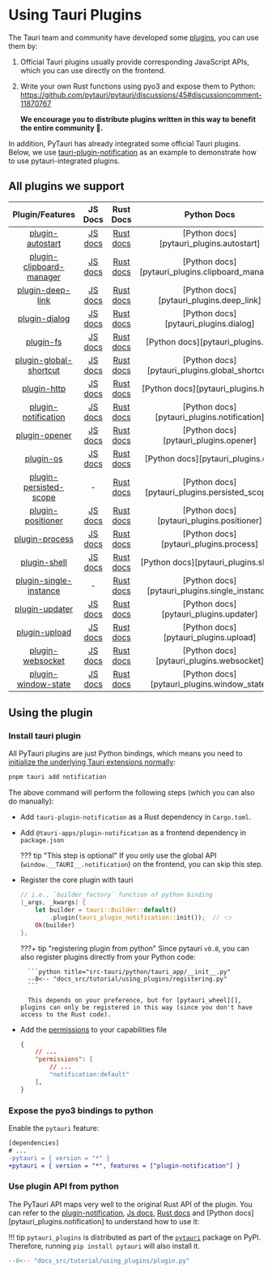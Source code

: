# Using Tauri Plugins

The Tauri team and community have developed some [plugins](https://tauri.app/plugin/), you can use them by:

1. Official Tauri plugins usually provide corresponding JavaScript APIs, which you can use directly on the frontend.
2. Write your own Rust functions using pyo3 and expose them to Python: <https://github.com/pytauri/pytauri/discussions/45#discussioncomment-11870767>

    **We encourage you to distribute plugins written in this way to benefit the entire community 💪.**

In addition, PyTauri has already integrated some official Tauri plugins. Below, we use [tauri-plugin-notification] as an example to demonstrate how to use pytauri-integrated plugins.

[tauri-plugin-notification]: https://github.com/tauri-apps/tauri-plugin-notification

## All plugins we support

| Plugin/Features | JS Docs | Rust Docs | Python Docs |
|:------:|:-------:|:---------:|:-----------:|
| [plugin-autostart] | [JS docs][autostart-js-docs] | [Rust docs][autostart-rs-docs] | [Python docs][pytauri_plugins.autostart] |
| [plugin-clipboard-manager] | [JS docs][clipboard-js-docs] | [Rust docs][clipboard-rs-docs] | [Python docs][pytauri_plugins.clipboard_manager] |
| [plugin-deep-link] | [JS docs][deep-link-js-docs] | [Rust docs][deep-link-rs-docs] | [Python docs][pytauri_plugins.deep_link] |
| [plugin-dialog] | [JS docs][dialog-js-docs] | [Rust docs][dialog-rs-docs] | [Python docs][pytauri_plugins.dialog] |
| [plugin-fs] | [JS docs][fs-js-docs] | [Rust docs][fs-rs-docs] | [Python docs][pytauri_plugins.fs] |
| [plugin-global-shortcut] | [JS docs][global-shortcut-js-docs] | [Rust docs][global-shortcut-rs-docs] | [Python docs][pytauri_plugins.global_shortcut] |
| [plugin-http] | [JS docs][http-js-docs] | [Rust docs][http-rs-docs] | [Python docs][pytauri_plugins.http] |
| [plugin-notification] | [JS docs][notification-js-docs] | [Rust docs][notification-rs-docs] | [Python docs][pytauri_plugins.notification] |
| [plugin-opener] | [JS docs][opener-js-docs] | [Rust docs][opener-rs-docs] | [Python docs][pytauri_plugins.opener] |
| [plugin-os] | [JS docs][os-js-docs] | [Rust docs][os-rs-docs] | [Python docs][pytauri_plugins.os] |
| [plugin-persisted-scope] | - | [Rust docs][persisted-scope-rs-docs] | [Python docs][pytauri_plugins.persisted_scope] |
| [plugin-positioner] | [JS docs][positioner-js-docs] | [Rust docs][positioner-rs-docs] | [Python docs][pytauri_plugins.positioner] |
| [plugin-process] | [JS docs][process-js-docs] | [Rust docs][process-rs-docs] | [Python docs][pytauri_plugins.process] |
| [plugin-shell] | [JS docs][shell-js-docs] | [Rust docs][shell-rs-docs] | [Python docs][pytauri_plugins.shell] |
| [plugin-single-instance] | - | [Rust docs][single-instance-rs-docs] | [Python docs][pytauri_plugins.single_instance] |
| [plugin-updater] | [JS docs][updater-js-docs] | [Rust docs][updater-rs-docs] | [Python docs][pytauri_plugins.updater] |
| [plugin-upload] | [JS docs][upload-js-docs] | [Rust docs][upload-rs-docs] | [Python docs][pytauri_plugins.upload] |
| [plugin-websocket] | [JS docs][websocket-js-docs] | [Rust docs][websocket-rs-docs] | [Python docs][pytauri_plugins.websocket] |
| [plugin-window-state] | [JS docs][window-state-js-docs] | [Rust docs][window-state-rs-docs] | [Python docs][pytauri_plugins.window_state] |

[plugin-autostart]: https://tauri.app/plugin/autostart/
[autostart-js-docs]: https://tauri.app/reference/javascript/autostart/
[autostart-rs-docs]: https://docs.rs/tauri-plugin-autostart/

[plugin-clipboard-manager]: https://tauri.app/plugin/clipboard/
[clipboard-js-docs]: https://tauri.app/reference/javascript/clipboard-manager/
[clipboard-rs-docs]: https://docs.rs/tauri-plugin-clipboard-manager/

[plugin-deep-link]: https://tauri.app/plugin/deep-linking/
[deep-link-js-docs]: https://tauri.app/reference/javascript/deep-link/
[deep-link-rs-docs]: https://docs.rs/tauri-plugin-deep-link/

[plugin-dialog]: https://tauri.app/plugin/dialog/
[dialog-js-docs]: https://tauri.app/reference/javascript/dialog/
[dialog-rs-docs]: https://docs.rs/tauri-plugin-dialog/

[plugin-fs]: https://tauri.app/plugin/file-system/
[fs-js-docs]: https://tauri.app/reference/javascript/fs/
[fs-rs-docs]: https://docs.rs/tauri-plugin-fs/

[plugin-global-shortcut]: https://tauri.app/plugin/global-shortcut/
[global-shortcut-js-docs]: https://tauri.app/reference/javascript/global-shortcut/
[global-shortcut-rs-docs]: https://docs.rs/tauri-plugin-global-shortcut/

[plugin-http]: https://tauri.app/plugin/http-client/
[http-js-docs]: https://tauri.app/reference/javascript/http/
[http-rs-docs]: https://docs.rs/tauri-plugin-http/

[plugin-notification]: https://tauri.app/plugin/notification/
[notification-js-docs]: https://tauri.app/reference/javascript/notification/
[notification-rs-docs]: https://docs.rs/tauri-plugin-notification/

[plugin-opener]: https://tauri.app/plugin/opener/
[opener-js-docs]: https://tauri.app/reference/javascript/opener/
[opener-rs-docs]: https://docs.rs/tauri-plugin-opener/

[plugin-os]: https://tauri.app/plugin/os-info/
[os-js-docs]: https://tauri.app/reference/javascript/os/
[os-rs-docs]: https://docs.rs/tauri-plugin-os/

[plugin-persisted-scope]: https://tauri.app/plugin/persisted-scope/
[persisted-scope-rs-docs]: https://docs.rs/tauri-plugin-persisted-scope/

[plugin-positioner]: https://tauri.app/plugin/positioner/
[positioner-js-docs]: https://tauri.app/reference/javascript/positioner/
[positioner-rs-docs]: https://docs.rs/tauri-plugin-positioner/

[plugin-process]: https://tauri.app/plugin/process/
[process-js-docs]: https://tauri.app/reference/javascript/process/
[process-rs-docs]: https://docs.rs/tauri-plugin-process/

[plugin-shell]: https://tauri.app/plugin/shell/
[shell-js-docs]: https://tauri.app/reference/javascript/shell/
[shell-rs-docs]: https://docs.rs/tauri-plugin-shell/

[plugin-single-instance]: https://tauri.app/plugin/single-instance/
[single-instance-rs-docs]: https://docs.rs/tauri-plugin-single-instance/

[plugin-updater]: https://tauri.app/plugin/updater/
[updater-js-docs]: https://tauri.app/reference/javascript/updater/
[updater-rs-docs]: https://docs.rs/tauri-plugin-updater/

[plugin-upload]: https://tauri.app/plugin/upload/
[upload-js-docs]: https://tauri.app/reference/javascript/upload/
[upload-rs-docs]: https://docs.rs/tauri-plugin-upload/

[plugin-websocket]: https://tauri.app/plugin/websocket/
[websocket-js-docs]: https://tauri.app/reference/javascript/websocket/
[websocket-rs-docs]: https://docs.rs/tauri-plugin-websocket/

[plugin-window-state]: https://tauri.app/plugin/window-state/
[window-state-js-docs]: https://tauri.app/reference/javascript/window-state/
[window-state-rs-docs]: https://docs.rs/tauri-plugin-window-state/

## Using the plugin

### Install tauri plugin

All PyTauri plugins are just Python bindings, which means you need to [initialize the underlying Tauri extensions normally](https://github.com/tauri-apps/tauri-plugin-notification/blob/665d8f08bcf2e8af3c0f95af12ca1f06d71a0d6d/README.md#install):

```bash
pnpm tauri add notification
```

The above command will perform the following steps (which you can also do manually):

- Add `tauri-plugin-notification` as a Rust dependency in `Cargo.toml`.
- Add `@tauri-apps/plugin-notification` as a frontend dependency in `package.json`

    ??? tip "This step is optional"
        If you only use the global API (`window.__TAURI__.notification`) on the frontend, you can skip this step.

- Register the core plugin with tauri

    ```rust  title="src-tauri/src/lib.rs"
    // i.e., `builder_factory` function of python binding
    |_args, _kwargs| {
        let builder = tauri::Builder::default()
            .plugin(tauri_plugin_notification::init());  // 👈
        Ok(builder)
    },
    ```

    ???+ tip "registering plugin from python"
        Since pytauri `v0.8`, you can also register plugins directly from your Python code:

        ```python title="src-tauri/python/tauri_app/__init__.py"
        --8<-- "docs_src/tutorial/using_plugins/registering.py"
        ```

        This depends on your preference, but for [pytauri_wheel][], plugins can only be registered in this way (since you don't have access to the Rust code).

- Add the [permissions](https://tauri.app/security/capabilities/) to your capabilities file

    ```json title="src-tauri/capabilities/default.json"
    {
        // ...
        "permissions": [
            // ...
            "notification:default"
        ],
    }
    ```

### Expose the pyo3 bindings to python

Enable the `pytauri` feature:

```diff title="src-tauri/Cargo.toml"
[dependencies]
# ...
-pytauri = { version = "*" }
+pytauri = { version = "*", features = ["plugin-notification"] }
```

### Use plugin API from python

The PyTauri API maps very well to the original Rust API of the plugin. You can refer to the [plugin-notification], [Js docs][notification-js-docs], [Rust docs][notification-rs-docs] and [Python docs][pytauri_plugins.notification] to understand how to use it:

!!! tip
    `pytauri_plugins` is distributed as part of the [`pytauri`](https://pypi.org/project/pytauri/) package on PyPI.
    Therefore, running `pip install pytauri` will also install it.

```python title="src-tauri/python/tauri_app/__init__.py"
--8<-- "docs_src/tutorial/using_plugins/plugin.py"
```
